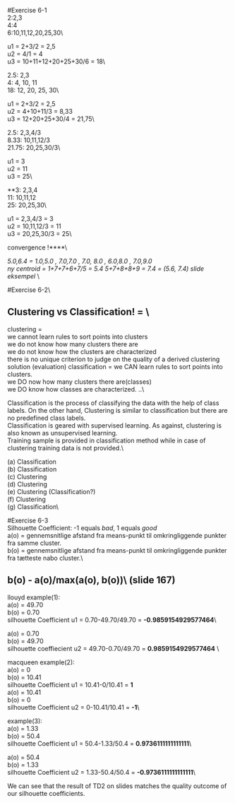 #Exercise 6-1\
2:2,3\
4:4\
6:10,11,12,20,25,30\

u1 = 2+3/2 = 2,5\
u2 = 4/1 = 4\
u3 = 10+11+12+20+25+30/6 = 18\

2.5: 2,3\
4: 4, 10, 11\
18: 12, 20, 25, 30\

u1 = 2+3/2 = 2,5\
u2 = 4+10+11/3 = 8,33\
u3 = 12+20+25+30/4 = 21,75\

2.5: 2,3,4/3\
8.33: 10,11,12/3\
21.75: 20,25,30/3\

u1 = 3\
u2 = 11\
u3 = 25\


**3: 2,3,4\
11: 10,11,12\
25: 20,25,30\

u1 = 2,3,4/3 = 3\
u2 = 10,11,12/3 = 11\
u3 = 20,25,30/3 = 25\

convergence !****\




*5.0,6.4 = 1.0,5.0 , 7.0,7.0 , 7.0, 8.0 , 6.0,8.0 , 7.0,9.0\
ny centroid = 1+7+7+6+7/5 = 5.4 5+7+8+8+9 = 7.4 = (5.6, 7.4) slide eksempel* \






#Exercise 6-2\
## Clustering vs Classification! = \
clustering = \
we cannot learn rules to sort points into clusters\
we do not know how many clusters there are\
we do not know how the clusters are characterized\
there is no unique criterion to judge on the quality of a derived clustering solution (evaluation)
classification = we CAN learn rules to sort points into clusters.\
we DO now how many clusters there are(classes)\
we DO know how classes are characterized. ..\

Classification is the process of classifying the data with the help of class labels. On
the other hand, Clustering is similar to classification but there are no predefined
class labels.\
Classification is geared with supervised learning. As against, clustering is also known
as unsupervised learning.\
Training sample is provided in classification method while in case of clustering
training data is not provided.\

(a) Classification\
(b) Classification\
(c) Clustering\
(d) Clustering\
(e) Clustering (Classification?)\
(f) Clustering\
(g) Classification\

#Exercise 6-3\
Silhouette Coefficient: -1 equals *bad*, 1 equals *good*\
a(o) = gennemsnitlige afstand fra means-punkt til omkringliggende punkter fra samme cluster.\
b(o) = gennemsnitlige afstand fra means-punkt til omkringliggende punkter fra tætteste nabo cluster.\
## b(o) - a(o)/max(a(o), b(o))\ (slide 167)
llouyd example(1): \
a(o) = 49.70 \
b(o) = 0.70 \
silhouette Coefficient u1 = 0.70-49.70/49.70 = **-0.9859154929577464**\

a(o) = 0.70 \
b(o) = 49.70 \
silhouette coeffiecient u2 = 49.70-0.70/49.70 = **0.9859154929577464** \

macqueen example(2): \
a(o) = 0\
b(o) = 10.41\
silhouette Coefficient u1 = 10.41-0/10.41 = **1**\
a(o) = 10.41\
b(o) = 0\
silhouette Coefficient u2 = 0-10.41/10.41 = **-1**\

example(3): \
a(o) = 1.33\
b(o) = 50.4\
silhouette Coefficient u1 = 50.4-1.33/50.4 = **0.9736111111111111**\

a(o) = 50.4\
b(o) = 1.33\
silhouette Coefficient u2 = 1.33-50.4/50.4 = **-0.9736111111111111**\

We can see that the result of TD2 on slides matches the quality outcome of our silhouette coefficients.
